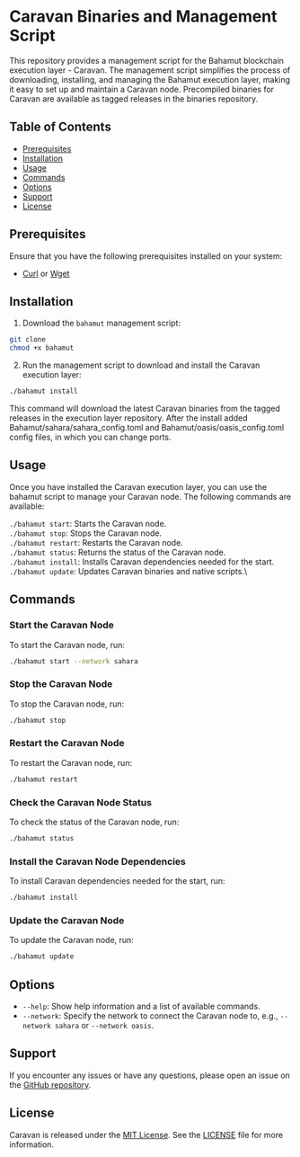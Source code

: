 # Caravan Binaries and Management Script

This repository provides a management script for the Bahamut blockchain execution layer - Caravan. The management script simplifies the process of downloading, installing, and managing the Bahamut execution layer, making it easy to set up and maintain a Caravan node. Precompiled binaries for Caravan are available as tagged releases in the binaries repository.

## Table of Contents

- [Prerequisites](#prerequisites)
- [Installation](#installation)
- [Usage](#usage)
- [Commands](#commands)
- [Options](#options)
- [Support](#support)
- [License](#license)

## Prerequisites

Ensure that you have the following prerequisites installed on your system:

- [Curl](https://curl.se/download.html) or [Wget](https://www.gnu.org/software/wget/)

## Installation

1. Download the `bahamut` management script:

```bash
git clone 
chmod +x bahamut
```

2. Run the management script to download and install the Caravan execution layer:

```bash
./bahamut install
```

This command will download the latest Caravan binaries from the tagged releases in the execution layer repository. After the install added Bahamut/sahara/sahara_config.toml and Bahamut/oasis/oasis_config.toml config files, in which you can change ports.

## Usage

Once you have installed the Caravan execution layer, you can use the bahamut script to manage your Caravan node. The following commands are available:

`./bahamut start`: Starts the Caravan node.\
`./bahamut stop`: Stops the Caravan node.\
`./bahamut restart`: Restarts the Caravan node.\
`./bahamut status`: Returns the status of the Caravan node.\
`./bahamut install`: Installs Caravan dependencies needed for the start.\
`./bahamut update`: Updates Caravan binaries and native scripts.\

## Commands

### Start the Caravan Node
To start the Caravan node, run:

```bash
./bahamut start --network sahara
```

### Stop the Caravan Node
To stop the Caravan node, run:

```bash
./bahamut stop
```

### Restart the Caravan Node
To restart the Caravan node, run:

```bash
./bahamut restart
```

### Check the Caravan Node Status
To check the status of the Caravan node, run:
```bash
./bahamut status
```

### Install the Caravan Node Dependencies
To install Caravan dependencies needed for the start, run:
```bash
./bahamut install
```

### Update the Caravan Node
To update the Caravan node, run:
```bash
./bahamut update
```

## Options

- `--help`: Show help information and a list of available commands.
- `--network`: Specify the network to connect the Caravan node to, e.g., `--network sahara` or `--network oasis`.

## Support

If you encounter any issues or have any questions, please open an issue on the [GitHub repository](https://github.com/fastexlabs/binaries/issues).

## License

Caravan is released under the [MIT License](https://opensource.org/licenses/MIT). See the [LICENSE](LICENSE) file for more information.
